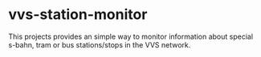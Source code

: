 # vvs-station-monitor

This projects provides an simple way to monitor information about special s-bahn, tram or bus stations/stops in the VVS network.
